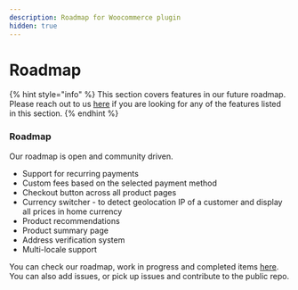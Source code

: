 ```yaml
---
description: Roadmap for Woocommerce plugin
hidden: true
---
```


# Roadmap

{% hint style="info" %}
This section covers features in our future roadmap. Please reach out to us [here](https://join.slack.com/t/hyperswitch-io/shared_invite/zt-1k6cz4lee-SAJzhz6bjmpp4jZCDOtOIg) if you are looking for any of the features listed in this section.
{% endhint %}

### Roadmap

Our roadmap is open and community driven.

* Support for recurring payments
* Custom fees based on the selected payment method
* Checkout button across all product pages
* Currency switcher - to detect geolocation IP of a customer and display all prices in home currency
* Product recommendations
* Product summary page
* Address verification system
* Multi-locale support

You can check our roadmap, work in progress and completed items [here](https://github.com/juspay/hyperswitch-woocommerce-plugin). You can also add issues, or pick up issues and contribute to the public repo.&#x20;
